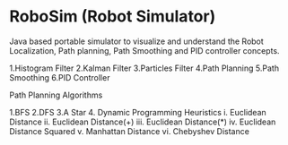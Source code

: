 # RoboSim (Robot Simulator)

Java based portable simulator to visualize and understand the Robot Localization, Path planning, Path Smoothing and PID controller concepts.

1.Histogram Filter
2.Kalman Filter
3.Particles Filter
4.Path Planning
5.Path Smoothing
6.PID Controller

Path Planning Algorithms

1.BFS
2.DFS
3.A Star
4. Dynamic Programming
Heuristics
i. Euclidean Distance
ii. Euclidean Distance(+)
iii. Euclidean Distance(*)
iv. Euclidean Distance Squared
v. Manhattan Distance
vi. Chebyshev Distance